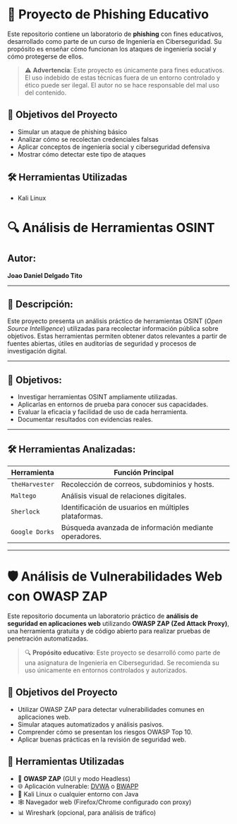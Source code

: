 # 🎣 Proyecto de Phishing Educativo

Este repositorio contiene un laboratorio de **phishing** con fines educativos, desarrollado como parte de un curso de Ingeniería en Ciberseguridad. Su propósito es enseñar cómo funcionan los ataques de ingeniería social y cómo protegerse de ellos.

> ⚠️ **Advertencia**: Este proyecto es únicamente para fines educativos. El uso indebido de estas técnicas fuera de un entorno controlado y ético puede ser ilegal. El autor no se hace responsable del mal uso del contenido.

## 🧠 Objetivos del Proyecto

- Simular un ataque de phishing básico
- Analizar cómo se recolectan credenciales falsas
- Aplicar conceptos de ingeniería social y ciberseguridad defensiva
- Mostrar cómo detectar este tipo de ataques

## 🛠️ Herramientas Utilizadas

- Kali Linux



# 🔍 Análisis de Herramientas OSINT

## Autor:
**Joao Daniel Delgado Tito**

---

## 🧠 Descripción:
Este proyecto presenta un análisis práctico de herramientas OSINT (*Open Source Intelligence*) utilizadas para recolectar información pública sobre objetivos. Estas herramientas permiten obtener datos relevantes a partir de fuentes abiertas, útiles en auditorías de seguridad y procesos de investigación digital.

---

## 🎯 Objetivos:
- Investigar herramientas OSINT ampliamente utilizadas.
- Aplicarlas en entornos de prueba para conocer sus capacidades.
- Evaluar la eficacia y facilidad de uso de cada herramienta.
- Documentar resultados con evidencias reales.

---

## 🛠️ Herramientas Analizadas:

| Herramienta      | Función Principal                                      |
|------------------|--------------------------------------------------------|
| `theHarvester`   | Recolección de correos, subdominios y hosts.          |
| `Maltego`        | Análisis visual de relaciones digitales.              |
| `Sherlock`       | Identificación de usuarios en múltiples plataformas.  |
| `Google Dorks`   | Búsqueda avanzada de información mediante operadores. |
---


# 🛡️ Análisis de Vulnerabilidades Web con OWASP ZAP

Este repositorio documenta un laboratorio práctico de **análisis de seguridad en aplicaciones web** utilizando **OWASP ZAP (Zed Attack Proxy)**, una herramienta gratuita y de código abierto para realizar pruebas de penetración automatizadas.

> 🔍 **Propósito educativo**: Este proyecto se desarrolló como parte de una asignatura de Ingeniería en Ciberseguridad. Se recomienda su uso únicamente en entornos controlados y autorizados.

## 🎯 Objetivos del Proyecto

- Utilizar OWASP ZAP para detectar vulnerabilidades comunes en aplicaciones web.
- Simular ataques automatizados y análisis pasivos.
- Comprender cómo se presentan los riesgos OWASP Top 10.
- Aplicar buenas prácticas en la revisión de seguridad web.

## 🧰 Herramientas Utilizadas

- 🔧 **OWASP ZAP** (GUI y modo Headless)
- 🌐 Aplicación vulnerable: [DVWA](https://github.com/digininja/DVWA) o [BWAPP](https://sourceforge.net/projects/bwapp/)
- 🐧 Kali Linux o cualquier entorno con Java
- 🕸️ Navegador web (Firefox/Chrome configurado con proxy)
- 📊 Wireshark (opcional, para análisis de tráfico)





